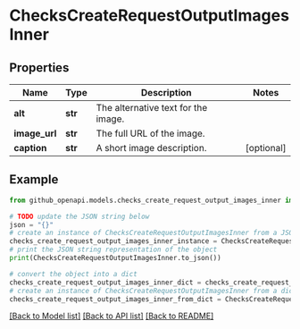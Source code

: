 # ChecksCreateRequestOutputImagesInner


## Properties

Name | Type | Description | Notes
------------ | ------------- | ------------- | -------------
**alt** | **str** | The alternative text for the image. | 
**image_url** | **str** | The full URL of the image. | 
**caption** | **str** | A short image description. | [optional] 

## Example

```python
from github_openapi.models.checks_create_request_output_images_inner import ChecksCreateRequestOutputImagesInner

# TODO update the JSON string below
json = "{}"
# create an instance of ChecksCreateRequestOutputImagesInner from a JSON string
checks_create_request_output_images_inner_instance = ChecksCreateRequestOutputImagesInner.from_json(json)
# print the JSON string representation of the object
print(ChecksCreateRequestOutputImagesInner.to_json())

# convert the object into a dict
checks_create_request_output_images_inner_dict = checks_create_request_output_images_inner_instance.to_dict()
# create an instance of ChecksCreateRequestOutputImagesInner from a dict
checks_create_request_output_images_inner_from_dict = ChecksCreateRequestOutputImagesInner.from_dict(checks_create_request_output_images_inner_dict)
```
[[Back to Model list]](../README.md#documentation-for-models) [[Back to API list]](../README.md#documentation-for-api-endpoints) [[Back to README]](../README.md)


